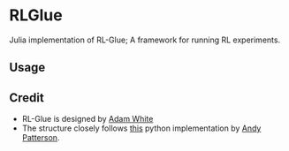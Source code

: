 # RLGlue

Julia implementation of RL-Glue; A framework for running RL experiments.

## Usage





## Credit
 - RL-Glue is designed by [Adam White](https://sites.ualberta.ca/~amw8/)
 - The structure closely follows [this](https://github.com/andnp/RlGlue) python implementation by [Andy Patterson](https://github.com/andnp).

